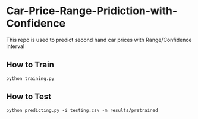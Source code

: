#  Car-Price-Range-Pridiction-with-Confidence
This repo is used to predict second hand car prices with Range/Confidence interval


## How to Train
```
python training.py
```

## How to Test
```
python predicting.py -i testing.csv -m results/pretrained
```
